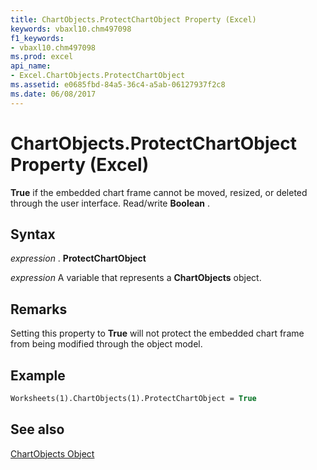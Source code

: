 ```yaml
---
title: ChartObjects.ProtectChartObject Property (Excel)
keywords: vbaxl10.chm497098
f1_keywords:
- vbaxl10.chm497098
ms.prod: excel
api_name:
- Excel.ChartObjects.ProtectChartObject
ms.assetid: e0685fbd-84a5-36c4-a5ab-06127937f2c8
ms.date: 06/08/2017
---
```



# ChartObjects.ProtectChartObject Property (Excel)

 **True** if the embedded chart frame cannot be moved, resized, or deleted through the user interface. Read/write **Boolean** .


## Syntax

 _expression_ . **ProtectChartObject**

 _expression_ A variable that represents a **ChartObjects** object.


## Remarks

Setting this property to  **True** will not protect the embedded chart frame from being modified through the object model.


## Example


```vb
Worksheets(1).ChartObjects(1).ProtectChartObject = True
```


## See also


[ChartObjects Object](Excel.ChartObjects.md)

